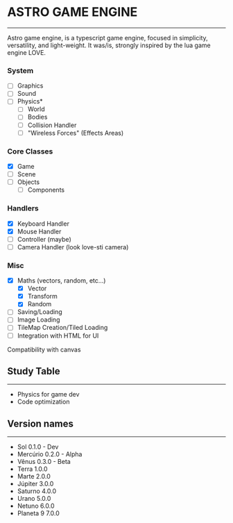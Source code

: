 # ASTRO GAME ENGINE
-------------------

Astro game engine, is a typescript game engine, focused in simplicity, versatility, and light-weight.
It was/is, strongly inspired by the lua game engine LOVE.

### System
- [ ] Graphics
- [ ] Sound
- [ ] Physics*
  - [ ] World
  - [ ] Bodies
  - [ ] Collision Handler
  - [ ] "Wireless Forces" (Effects Areas)

### Core Classes
- [x] Game
- [ ] Scene
- [ ] Objects
  - [ ] Components

### Handlers
- [x] Keyboard Handler
- [x] Mouse Handler
- [ ] Controller (maybe)
- [ ] Camera Handler (look love-sti camera)

### Misc
- [x] Maths (vectors, random, etc...)
  - [x] Vector
  - [x] Transform
  - [x] Random
- [ ] Saving/Loading
- [ ] Image Loading
- [ ] TileMap Creation/Tiled Loading
- [ ] Integration with HTML for UI

Compatibility with canvas

## Study Table
--------------

- Physics for game dev
- Code optimization

## Version names
----------------

- Sol           0.1.0 - Dev
- Mercúrio      0.2.0 - Alpha
- Vênus         0.3.0 - Beta
- Terra         1.0.0
- Marte         2.0.0
- Júpiter       3.0.0
- Saturno       4.0.0
- Urano         5.0.0
- Netuno        6.0.0
- Planeta 9     7.0.0